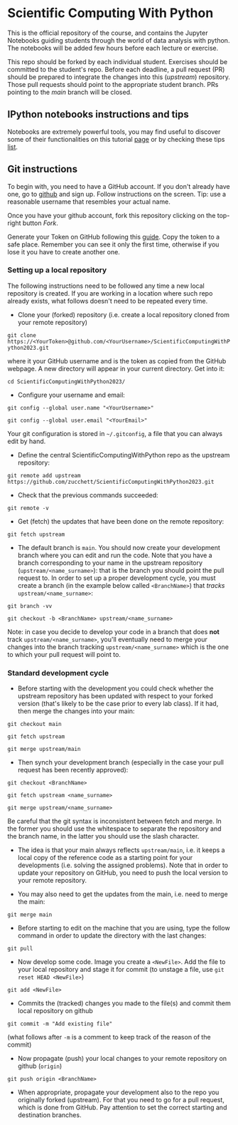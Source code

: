 # Scientific Computing With Python

This is the official repository of the course, and contains the Jupyter Notebooks guiding students through the world of data analysis with python.
The notebooks will be added few hours before each lecture or exercise.

This repo should be forked by each individual student. Exercises should be committed to the student's repo. Before each deadline, a pull request (PR) should be prepared to integrate the changes into this (*upstream*) repository. Those pull requests should point to the appropriate student branch. PRs pointing to the *main* branch will be closed.

## IPython notebooks instructions and tips

Notebooks are extremely powerful tools, you may find useful to discover some of their functionalities on this tutorial [page](https://nbviewer.jupyter.org/github/ipython/ipython/blob/3.x/examples/Notebook/Index.ipynb) or by checking these tips [list](https://www.dataquest.io/blog/jupyter-notebook-tips-tricks-shortcuts/).

## Git instructions

To begin with, you need to have a GitHub account. If you don't already have one, go to [github](github.com) and sign up. Follow instructions on the screen. Tip: use a reasonable username that resembles your actual name.

Once you have your github account, fork this repository clicking on the top-right button *Fork*.

Generate your Token on GitHub following this [guide](https://docs.github.com/en/authentication/keeping-your-account-and-data-secure/creating-a-personal-access-token). Copy the token to a safe place. Remember you can see it only the first time, otherwise if you lose it you have to create another one.

### Setting up a local repository

The following instructions need to be followed any time a new local repository is created. If you are working in a location where such repo already exists, what follows doesn't need to be repeated every time.

   * Clone your (forked) repository (i.e. create a local repository cloned from your remote repository)

   `git clone https://<YourToken>@github.com/<YourUsername>/ScientificComputingWithPython2023.git`

   where <YourUsername> it your GitHub username and <YourToken> is the token as copied from the GitHub webpage. A new directory will appear in your current directory. Get into it:

   `cd ScientificComputingWithPython2023/`

   * Configure your username and email:

   `git config --global user.name "<YourUsername>"`

   `git config --global user.email "<YourEmail>"`

   Your git configuration is stored in `~/.gitconfig`, a file that you can always edit by hand.

   * Define the central ScientificComputingWithPython repo as the upstream repository:

   `git remote add upstream https://github.com/zucchett/ScientificComputingWithPython2023.git`

   * Check that the previous commands succeeded:

   `git remote -v`

   * Get (fetch) the updates that have been done on the remote repository:

   `git fetch upstream`

  * The default branch is `main`. You should now create your development branch where you can edit and run the code. Note that you have a branch corresponding to your name in the upstream repository (`upstream/<name_surname>`): that is the branch you should point the pull request to. In order to set up a proper development cycle, you must create a branch (in the example below called `<BranchName>`) that *tracks* `upstream/<name_surname>`:

   `git branch -vv`

   `git checkout -b <BranchName> upstream/<name_surname>`

   Note: in case you decide to develop your code in a branch that does **not** track `upstream/<name_surname>`, you'll eventually need to merge your changes into the branch tracking `upstream/<name_surname>` which is the one to which your pull request will point to.

### Standard development cycle

   * Before starting with the development you could check whether the upstream repository has been updated with respect to your forked version (that's likely to be the case prior to every lab class). If it had, then merge the changes into your main:

   `git checkout main`
   
   `git fetch upstream`

   `git merge upstream/main`
   
   * Then synch your development branch (especially in the case your pull request has been recently approved):
   
   `git checkout <BranchName>`

   `git fetch upstream <name_surname>`

   `git merge upstream/<name_surname>`

   Be careful that the git syntax is inconsistent between fetch and merge. In the former you should use the whitespace to separate the repository and the branch name, in the latter you should use the slash character.

   * The idea is that your main always reflects `upstream/main`, i.e. it keeps a local copy of the reference code as a starting point for your developments (i.e. solving the assigned problems). Note that in order to update your repository on GitHub, you need to push the local version to your remote repository.

   * You may also need to get the updates from the main, i.e. need to merge the main:

   `git merge main`

   * Before starting to edit on the machine that you are using, type the follow command in order to update the directory with the last changes:
  
   `git pull`

   * Now develop some code. Image you create a `<NewFile>`. Add the file to your local repository and stage it for commit (to unstage a file, use `git reset HEAD <NewFile>`)

   `git add <NewFile>`

   * Commits the (tracked) changes you made to the file(s) and commit them local repository on github

   `git commit -m "Add existing file"`

   (what follows after `-m` is a comment to keep track of the reason of the commit)

   * Now propagate (push) your local changes to your remote repository on github (`origin`)

   `git push origin <BranchName>`

   * When appropriate, propagate your development also to the repo you originally forked (upstream). For that you need to go for a pull request, which is done from GitHub. Pay attention to set the correct starting and destination branches.

